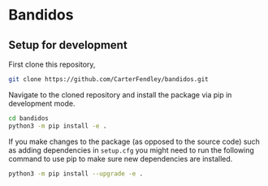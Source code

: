 # Bandidos

## Setup for development

First clone this repository,

```bash
git clone https://github.com/CarterFendley/bandidos.git
```

Navigate to the cloned repository and install the package via pip in development mode.

```bash
cd bandidos
python3 -m pip install -e .
```

If you make changes to the package (as opposed to the source code) such as adding dependencies in `setup.cfg` you might need to run the following command to use pip to make sure new dependencies are installed.

```bash
python3 -m pip install --upgrade -e .
```